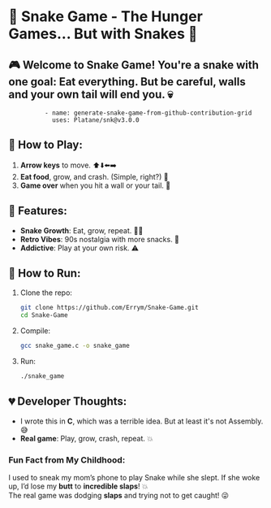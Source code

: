 # 🐍 Snake Game - The Hunger Games... But with Snakes 🍏

## 🎮 Welcome to **Snake Game**! You're a snake with one goal: **Eat everything**. But be careful, walls and your own tail will **end you**. 💀

              - name: generate-snake-game-from-github-contribution-grid
                uses: Platane/snk@v3.0.0
            



## 🍏 How to Play:
1. **Arrow keys** to move. ⬆️⬇️⬅️➡️
2. **Eat food**, grow, and crash. (Simple, right?) 🐍
3. **Game over** when you hit a wall or your tail. 🛑

## 🚀 Features:
- **Snake Growth**: Eat, grow, repeat. 🐍🍏
- **Retro Vibes**: 90s nostalgia with more snacks. 🍫
- **Addictive**: Play at your own risk. ⚠️

## 🐍 How to Run:
1. Clone the repo:  
    ```bash
    git clone https://github.com/Errym/Snake-Game.git
    cd Snake-Game
    ```

2. Compile:  
    ```bash
    gcc snake_game.c -o snake_game
    ```

3. Run:  
    ```bash
    ./snake_game
    ```

## 💔 Developer Thoughts:
- I wrote this in **C**, which was a terrible idea. But at least it's not Assembly. 😅
- **Real game**: Play, grow, crash, repeat. 💥
  
### **Fun Fact from My Childhood:**
I used to sneak my mom’s phone to play Snake while she slept. If she woke up, I’d lose my **butt** to **incredible slaps**! 💥  
The real game was dodging **slaps** and trying not to get caught! 😜
